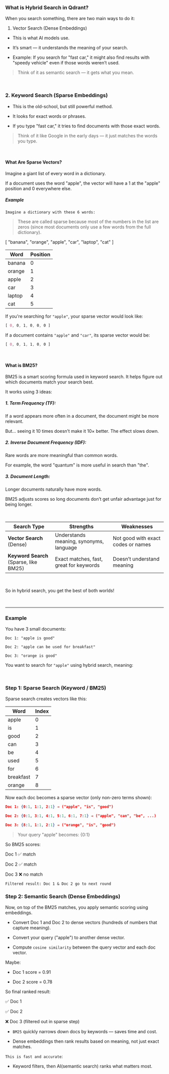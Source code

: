 ### What is Hybrid Search in Qdrant?
When you search something, there are two main ways to do it:

1. Vector Search (Dense Embeddings)

- This is what AI models use.
- It’s smart — it understands the meaning of your search.

- Example: If you search for "fast car," it might also find results with "speedy    vehicle" even if those words weren’t used.

> Think of it as semantic search — it gets what you mean.

</br>

### 2. Keyword Search (Sparse Embeddings)

- This is the old-school, but still powerful method.

- It looks for exact words or phrases.

- If you type "fast car," it tries to find documents with those exact words.

 > Think of it like Google in the early days — it just matches the words you type.

</br>

#### What Are Sparse Vectors?

Imagine a giant list of every word in a dictionary.

If a document uses the word "apple", the vector will have a 1 at the "apple" position and 0 everywhere else.

##### Example

`Imagine a dictionary with these 6 words:`

> These are called sparse because most of the numbers in the list are zeros (since most documents only use a few words from the full dictionary).


[ "banana", "orange", "apple", "car", "laptop", "cat" ]

| Word   | Position |
| ------ | -------- |
| banana | 0        |
| orange | 1        |
| apple  | 2        |
| car    | 3        |
| laptop | 4        |
| cat    | 5        |

If you're searching for `"apple"`, your sparse vector would look like:

``` css
[ 0, 0, 1, 0, 0, 0 ]
```
 
If a document contains `"apple"` and `"car"`, its sparse vector would be:

``` css
[ 0, 0, 1, 1, 0, 0 ]
```


</br>

#### What is BM25?

BM25 is a smart scoring formula used in keyword search. It helps figure out which documents match your search best.

It works using 3 ideas:

##### 1. Term Frequency (TF):
If a word appears more often in a document, the document might be more relevant.

But... seeing it 10 times doesn’t make it 10× better. The effect slows down.

##### 2. Inverse Document Frequency (IDF):

Rare words are more meaningful than common words.

For example, the word "quantum" is more useful in search than "the".

##### 3. Document Length:

Longer documents naturally have more words.

BM25 adjusts scores so long documents don’t get unfair advantage just for being longer.

</br>

| Search Type                            | Strengths                               | Weaknesses                         |
| -------------------------------------- | --------------------------------------- | ---------------------------------- |
| **Vector Search** (Dense)              | Understands meaning, synonyms, language | Not good with exact codes or names |
| **Keyword Search** (Sparse, like BM25) | Exact matches, fast, great for keywords | Doesn’t understand meaning         |

</br>

So in hybrid search, you get the best of both worlds!

</br>

---

### Example


You have 3 small documents:

``` 
Doc 1: "apple is good"

Doc 2: "apple can be used for breakfast"

Doc 3: "orange is good" 

```

You want to search for `"apple"` using hybrid search, meaning:

</br>

### Step 1: Sparse Search (Keyword / BM25)

Sparse search creates vectors like this:

| Word      | Index |
| --------- | ----- |
| apple     | 0     |
| is        | 1     |
| good      | 2     |
| can       | 3     |
| be        | 4     |
| used      | 5     |
| for       | 6     |
| breakfast | 7     |
| orange    | 8     |


Now each doc becomes a sparse vector (only non-zero terms shown):

``` json
Doc 1: {0:1, 1:1, 2:1} → ("apple", "is", "good")

Doc 2: {0:1, 3:1, 4:1, 5:1, 6:1, 7:1} → ("apple", "can", "be", ...)

Doc 3: {8:1, 1:1, 2:1} → ("orange", "is", "good")

```

> Your query "apple" becomes: {0:1}

So BM25 scores:

Doc 1 ✅ match

Doc 2 ✅ match

Doc 3 ❌ no match

`Filtered result: Doc 1 & Doc 2 go to next round`


### Step 2: Semantic Search (Dense Embeddings)
Now, on top of the BM25 matches, you apply semantic scoring using embeddings.

- Convert Doc 1 and Doc 2 to dense vectors (hundreds of numbers that capture meaning).

- Convert your query ("apple") to another dense vector.

- Compute `cosine similarity` between the query vector and each doc vector.

Maybe:

- Doc 1 score = 0.91

- Doc 2 score = 0.78

So final ranked result:

✅ Doc 1

✅ Doc 2

❌ Doc 3 (filtered out in sparse step)


- `BM25` quickly narrows down docs by keywords — saves time and cost.

- Dense embeddings then rank results based on meaning, not just exact matches.

`This is fast and accurate`:

- Keyword filters, then AI(semantic search) ranks what matters most.
